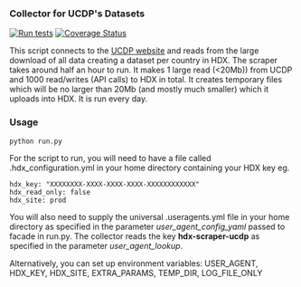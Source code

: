 ### Collector for UCDP's Datasets
[![Run tests](https://github.com/OCHA-DAP/hdx-scraper-ucdp/actions/workflows/run-python-tests.yml/badge.svg)](https://github.com/OCHA-DAP/hdx-scraper-ucdp/actions/workflows/run-python-tests.yml)
[![Coverage Status](https://coveralls.io/repos/github/OCHA-DAP/hdx-scraper-ucdp/badge.svg?branch=main&ts=1)](https://coveralls.io/github/OCHA-DAP/hdx-scraper-ucdp?branch=main)

This script connects to the [UCDP website](https://ucdp.uu.se/) and reads from the large download of all data creating a dataset per country in HDX. The scraper takes around half an hour to run. It makes 1 large read (<20Mb)) from UCDP and 1000 read/writes (API calls) to HDX in total. It creates temporary files which will be no larger than 20Mb (and mostly much smaller) which it uploads into HDX. It is run every day. 


### Usage

    python run.py

For the script to run, you will need to have a file called .hdx_configuration.yml in your home directory containing your HDX key eg.

    hdx_key: "XXXXXXXX-XXXX-XXXX-XXXX-XXXXXXXXXXXX"
    hdx_read_only: false
    hdx_site: prod
    
 You will also need to supply the universal .useragents.yml file in your home directory as specified in the parameter *user_agent_config_yaml* passed to facade in run.py. The collector reads the key **hdx-scraper-ucdp** as specified in the parameter *user_agent_lookup*.
 
 Alternatively, you can set up environment variables: USER_AGENT, HDX_KEY, HDX_SITE, EXTRA_PARAMS, TEMP_DIR, LOG_FILE_ONLY